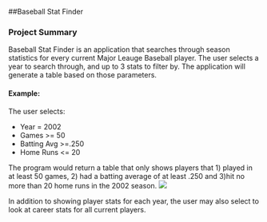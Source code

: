##Baseball Stat Finder

### Project Summary

Baseball Stat Finder is an application that searches through season statistics for every current Major Leauge Baseball player. The user selects a year to search through, and up to 3 stats to filter by. The application will generate a table based on those parameters. 

#### Example:
  
  The user selects: 
  - Year = 2002
  - Games >= 50
  - Batting Avg >=.250
  - Home Runs <= 20
  
The program would return a table that only shows players that 1) played in at least 50 games, 2) had a batting average of at least .250 and 3)hit no more than 20 home runs in the 2002 season. ![]({{site.baseurl}}/https://drive.google.com/file/d/0B5PipwWov_yzZk4yWDdpUHR5UUk/view?usp=sharing)



In addition to showing player stats for each year, the user may also select to look at career stats for all current players. 




